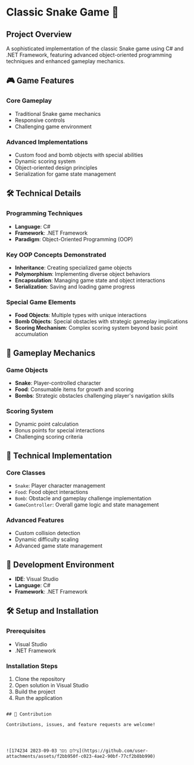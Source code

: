 # Classic Snake Game 🐍

## Project Overview

A sophisticated implementation of the classic Snake game using C# and .NET Framework, featuring advanced object-oriented programming techniques and enhanced gameplay mechanics.

## 🎮 Game Features

### Core Gameplay
- Traditional Snake game mechanics
- Responsive controls
- Challenging game environment

### Advanced Implementations
- Custom food and bomb objects with special abilities
- Dynamic scoring system
- Object-oriented design principles
- Serialization for game state management

## 🛠 Technical Details

### Programming Techniques
- **Language**: C#
- **Framework**: .NET Framework
- **Paradigm**: Object-Oriented Programming (OOP)

### Key OOP Concepts Demonstrated
- **Inheritance**: Creating specialized game objects
- **Polymorphism**: Implementing diverse object behaviors
- **Encapsulation**: Managing game state and object interactions
- **Serialization**: Saving and loading game progress

### Special Game Elements
- **Food Objects**: Multiple types with unique interactions
- **Bomb Objects**: Special obstacles with strategic gameplay implications
- **Scoring Mechanism**: Complex scoring system beyond basic point accumulation

## 🌟 Gameplay Mechanics

### Game Objects
- **Snake**: Player-controlled character
- **Food**: Consumable items for growth and scoring
- **Bombs**: Strategic obstacles challenging player's navigation skills

### Scoring System
- Dynamic point calculation
- Bonus points for special interactions
- Challenging scoring criteria

## 🚀 Technical Implementation

### Core Classes
- `Snake`: Player character management
- `Food`: Food object interactions
- `Bomb`: Obstacle and gameplay challenge implementation
- `GameController`: Overall game logic and state management

### Advanced Features
- Custom collision detection
- Dynamic difficulty scaling
- Advanced game state management

## 🔧 Development Environment

- **IDE**: Visual Studio
- **Language**: C#
- **Framework**: .NET Framework

## 🛠 Setup and Installation

### Prerequisites
- Visual Studio
- .NET Framework

### Installation Steps
1. Clone the repository
2. Open solution in Visual Studio
3. Build the project
4. Run the application

```

## 🤝 Contribution

Contributions, issues, and feature requests are welcome!




![צילום מסך 2023-09-03 174234](https://github.com/user-attachments/assets/f2bb950f-c023-4ae2-90bf-77cf2b8bb990)

